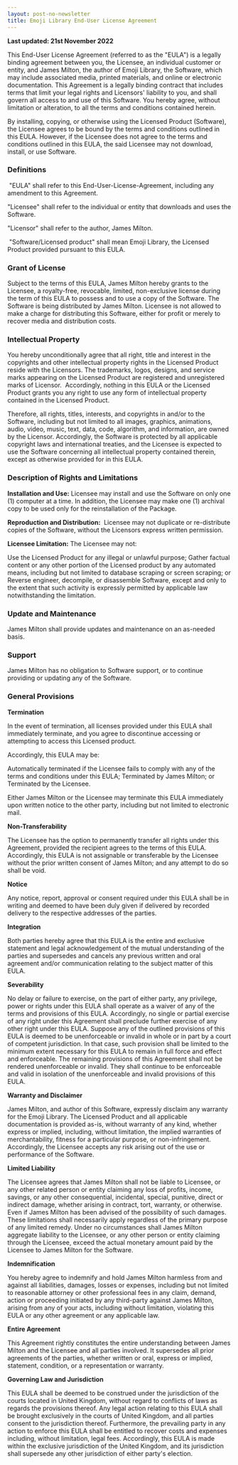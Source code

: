 ```yaml
---
layout: post-no-newsletter
title: Emoji Library End-User License Agreement
---
```


**Last updated: 21st November 2022**

This End-User License Agreement (referred to as the "EULA") is a legally binding agreement between you, the Licensee, an individual customer or entity, and James Milton, the author of Emoji Library, the Software, which may include associated media, printed materials, and online or electronic documentation. This Agreement is a legally binding contract that includes terms that limit your legal rights and Licensors' liability to you, and shall govern all access to and use of this Software. You hereby agree, without limitation or alteration, to all the terms and conditions contained herein.

By installing, copying, or otherwise using the Licensed Product (Software), the Licensee agrees to be bound by the terms and conditions outlined in this EULA. However, if the Licensee does not agree to the terms and conditions outlined in this EULA, the said Licensee may not download, install, or use Software.

### Definitions

 "EULA" shall refer to this End-User-License-Agreement, including any amendment to this Agreement.

"Licensee" shall refer to the individual or entity that downloads and uses the Software.

"Licensor" shall refer to the author, James Milton.

 "Software/Licensed product" shall mean Emoji Library, the Licensed Product provided pursuant to this EULA.

### Grant of License

Subject to the terms of this EULA, James Milton hereby grants to the Licensee, a royalty-free, revocable, limited, non-exclusive license during the term of this EULA to possess and to use a copy of the Software. The Software is being distributed by James Milton. Licensee is not allowed to make a charge for distributing this Software, either for profit or merely to recover media and distribution costs.

### Intellectual Property

You hereby unconditionally agree that all right, title and interest in the copyrights and other intellectual property rights in the Licensed Product reside with the Licensors. The trademarks, logos, designs, and service marks appearing on the Licensed Product are registered and unregistered marks of Licensor.  Accordingly, nothing in this EULA or the Licensed Product grants you any right to use any form of intellectual property contained in the Licensed Product.

Therefore, all rights, titles, interests, and copyrights in and/or to the Software, including but not limited to all images, graphics, animations, audio, video, music, text, data, code, algorithm, and information, are owned by the Licensor. Accordingly, the Software is protected by all applicable copyright laws and international treaties, and the Licensee is expected to use the Software concerning all intellectual property contained therein, except as otherwise provided for in this EULA.

### Description of Rights and Limitations

**Installation and Use:** Licensee may install and use the Software on only one (1) computer at a time. In addition, the Licensee may make one (1) archival copy to be used only for the reinstallation of the Package.

**Reproduction and Distribution:**  Licensee may not duplicate or re-distribute copies of the Software, without the Licensors express written permission. 

**Licensee Limitation:** The Licensee may not:

Use the Licensed Product for any illegal or unlawful purpose;
Gather factual content or any other portion of the Licensed product by any automated means, including but not limited to database scraping or screen scraping; or Reverse engineer, decompile, or disassemble Software, except and only to the extent that such activity is expressly permitted by applicable law notwithstanding the limitation.

### Update and Maintenance

James Milton shall provide updates and maintenance on an as-needed basis.

### Support

James Milton has no obligation to Software support, or to continue providing or updating any of the Software.

### General Provisions

**Termination**

In the event of termination, all licenses provided under this EULA shall immediately terminate, and you agree to discontinue accessing or attempting to access this Licensed product.

Accordingly, this EULA may be:

Automatically terminated if the Licensee fails to comply with any of the terms and conditions under this EULA;
Terminated by James Milton; or
Terminated by the Licensee.

Either James Milton or the Licensee may terminate this EULA immediately upon written notice to the other party, including but not limited to electronic mail.

**Non-Transferability**

The Licensee has the option to permanently transfer all rights under this Agreement, provided the recipient agrees to the terms of this EULA. Accordingly, this EULA is not assignable or transferable by the Licensee without the prior written consent of James Milton; and any attempt to do so shall be void.

**Notice**

Any notice, report, approval or consent required under this EULA shall be in writing and deemed to have been duly given if delivered by recorded delivery to the respective addresses of the parties.

**Integration**

Both parties hereby agree that this EULA is the entire and exclusive statement and legal acknowledgement of the mutual understanding of the parties and supersedes and cancels any previous written and oral agreement and/or communication relating to the subject matter of this EULA.

**Severability**

No delay or failure to exercise, on the part of either party, any privilege, power or rights under this EULA shall operate as a waiver of any of the terms and provisions of this EULA. Accordingly, no single or partial exercise of any right under this Agreement shall preclude further exercise of any other right under this EULA. Suppose any of the outlined provisions of this EULA is deemed to be unenforceable or invalid in whole or in part by a court of competent jurisdiction. In that case, such provision shall be limited to the minimum extent necessary for this EULA to remain in full force and effect and enforceable. The remaining provisions of this Agreement shall not be rendered unenforceable or invalid. They shall continue to be enforceable and valid in isolation of the unenforceable and invalid provisions of this EULA.

**Warranty and Disclaimer**

James Milton, and author of this Software, expressly disclaim any warranty for the Emoji Library. The Licensed Product and all applicable documentation is provided as-is, without warranty of any kind, whether express or implied, including, without limitation, the implied warranties of merchantability, fitness for a particular purpose, or non-infringement. Accordingly, the Licensee accepts any risk arising out of the use or performance of the Software.

**Limited Liability**

The Licensee agrees that James Milton shall not be liable to Licensee, or any other related person or entity claiming any loss of profits, income, savings, or any other consequential, incidental, special, punitive, direct or indirect damage, whether arising in contract, tort, warranty, or otherwise. Even if James Milton has been advised of the possibility of such damages. These limitations shall necessarily apply regardless of the primary purpose of any limited remedy. Under no circumstances shall James Milton aggregate liability to the Licensee, or any other person or entity claiming through the Licensee, exceed the actual monetary amount paid by the Licensee to James Milton for the Software.

**Indemnification**

You hereby agree to indemnify and hold James Milton harmless from and against all liabilities, damages, losses or expenses, including but not limited to reasonable attorney or other professional fees in any claim, demand, action or proceeding initiated by any third-party against James Milton, arising from any of your acts, including without limitation, violating this EULA or any other agreement or any applicable law.

**Entire Agreement**

This Agreement rightly constitutes the entire understanding between James Milton and the Licensee and all parties involved. It supersedes all prior agreements of the parties, whether written or oral, express or implied, statement, condition, or a representation or warranty.

**Governing Law and Jurisdiction**

This EULA shall be deemed to be construed under the jurisdiction of the courts located in United Kingdom, without regard to conflicts of laws as regards the provisions thereof. Any legal action relating to this EULA shall be brought exclusively in the courts of United Kingdom, and all parties consent to the jurisdiction thereof. Furthermore, the prevailing party in any action to enforce this EULA shall be entitled to recover costs and expenses including, without limitation, legal fees. Accordingly, this EULA is made within the exclusive jurisdiction of the United Kingdom, and its jurisdiction shall supersede any other jurisdiction of either party's election.